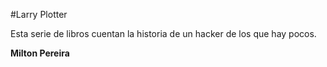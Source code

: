 #Larry Plotter

Esta serie de libros cuentan la historia de un hacker de los que hay pocos.

**Milton Pereira**
